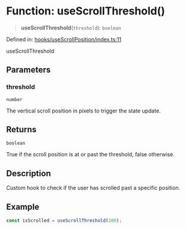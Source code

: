 # Function: useScrollThreshold()

> **useScrollThreshold**(`threshold`): `boolean`

Defined in: [hooks/useScrollPosition/index.ts:11](https://github.com/onyx-og/prismal/blob/7e948b825c73ffc9bb10fe5a1890783eb7215c77/packages/react/src/hooks/useScrollPosition/index.ts#L11)

useScrollThreshold

## Parameters

### threshold

`number`

The vertical scroll position in pixels to trigger the state update.

## Returns

`boolean`

True if the scroll position is at or past the threshold, false otherwise.

## Description

Custom hook to check if the user has scrolled past a specific position.

## Example

```ts
const isScrolled = useScrollThreshold(100);
```
